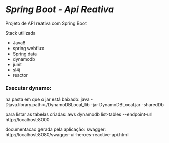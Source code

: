 # *Spring Boot - Api Reativa*

Projeto de API reativa com Spring Boot 

Stack utilizada

<ul>
  <li>Java8</li>
 <li>spring webflux</li>
 <li>Spring data</li>
 <li>dynamodb</li>
 <li>junit</li>
 <li>sl4j</li>
 <li>reactor</li>
</ul>

### Executar dynamo:

na pasta em que o jar está baixado: java -Djava.library.path=./DynamoDBLocal_lib -jar DynamoDBLocal.jar -sharedDb

para listar as tabelas criadas: aws dynamodb list-tables --endpoint-url http://localhost:8000

documentacao gerada pela aplicação: swagger: http://localhost:8080/swagger-ui-heroes-reactive-api.html
